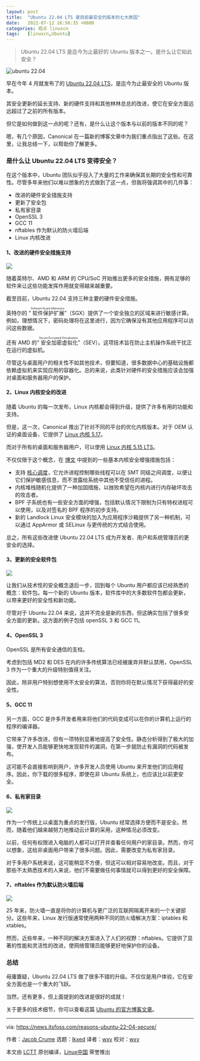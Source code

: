 ```yaml
---
layout: post
title:	"Ubuntu 22.04 LTS 是目前最安全的版本的七大原因"
date:	2022-07-12 16:56:35 +0800 
categories:	观点 linuxcn 
tags:	[linuxcn,Ubuntu]
---
```




> 
> Ubuntu 22.04 LTS 是迄今为止最好的 Ubuntu 版本之一。是什么让它如此安全？
> 
> 
> 


![ubuntu 22.04](/Asserts/Images/album/202207/12/165653xr4n3qyy3zsz1egl.jpg)


早在今年 4 月就发布了的 [Ubuntu 22.04 LTS](https://news.itsfoss.com/ubuntu-22-04-release/)，是迄今为止最安全的 Ubuntu 版本。


其安全更新的延长支持、新的硬件支持和其他林林总总的改进，使它在安全方面远远超过了之前的所有版本。


但它是如何做到这一点的呢？还有，是什么让这个版本与以前的版本不同的呢？


嗯，有几个原因，Canonical 在一篇新的博客文章中为我们重点指出了这些。在这里，让我总结一下，以帮助你了解更多。


### 是什么让 Ubuntu 22.04 LTS 变得安全？


在这个版本中，Ubuntu 团队似乎投入了大量的工作来确保其长期的安全性和可靠性。尽管多年来他们以难以想象的方式做到了这一点，但我将强调其中的几件事：


* 改进的硬件安全措施支持
* 更新了安全包
* 私有家目录
* OpenSSL 3
* GCC 11
* nftables 作为默认的防火墙后端
* Linux 内核改进


#### 1、改进的硬件安全措施支持


![](/Asserts/Images/album/202207/12/165655tfvfmhsh1flma7ff.jpg)


随着英特尔、AMD 和 ARM 的 CPU/SoC 开始推出更多的安全措施，拥有足够的软件来让这些功能发挥作用就变得越来越重要。


截至目前，Ubuntu 22.04 支持三种主要的硬件安全措施。


英特尔的 “<ruby> 软件保护扩展 <rt>  Software Guard eXtensions </rt></ruby>”（SGX）提供了一个安全独立的区域来进行敏感计算。例如，理想情况下，密码处理将在这里进行，因为它确保没有其他应用程序可以访问这些数据。


还有 AMD 的“<ruby> 安全加密虚拟化 <rt>  Secure Encrypted Virtualization </rt></ruby>”（SEV）。这项技术旨在防止主机操作系统干扰正在运行的虚拟机。


尽管这与桌面用户的相关性不如其他技术，但要知道，很多数据中心的基础设施都依赖虚拟机来实现应用的容器化。总的来说，此类针对硬件的安全措施应该会加强对桌面和服务器用户的保护。


#### 2、Linux 内核安全的改进


随着 Ubuntu 的每一次发布，Linux 内核都会得到升级，提供了许多有用的功能和支持。


但是，这一次，Canonical 推出了针对不同的平台的优化内核版本。对于 OEM 认证的桌面设备，它提供了 [Linux 内核 5.17](https://news.itsfoss.com/linux-kernel-5-17-release/)。


而对于所有的桌面和服务器用户，可以使用 [Linux 内核 5.15 LTS](https://news.itsfoss.com/linux-kernel-5-15-release/)。


不仅仅限于这个概念，在 [博文](https://ubuntu.com/blog/whats-new-in-security-for-ubuntu-22-04-lts) 中提到的一些基本内核安全增强措施包括：


* 支持 [核心调度](https://www.kernel.org/doc/html/latest/admin-guide/hw-vuln/core-scheduling.html)，它允许进程控制哪些线程可以在 SMT 同级之间调度，以便让它们保护敏感信息，而不泄露给系统中其他不受信任的进程。
* 内核堆栈随机化提供了一种加固措施，以挫败希望在内核内进行内存破坏攻击的攻击者。
* BPF 子系统也有一些安全方面的增强，包括默认情况下限制为只有特权进程可以使用，以及对签名的 BPF 程序的初步支持。
* 新的 Landlock Linux 安全模块的加入为应用程序沙箱提供了另一种机制，可以通过 AppArmor 或 SELinux 与更传统的方式结合使用。


总之，所有这些改进使 Ubuntu 22.04 LTS 成为开发者、用户和系统管理员的更安全的选择。


#### 3、更新的安全软件包


![](/Asserts/Images/album/202207/12/165657z97ft5hzppmesthd.png)


让我们从技术性的安全概念退后一步，回到每个 Ubuntu 用户都应该已经熟悉的概念：软件包。每一个新的 Ubuntu 版本，软件库中的大多数软件包都会更新，以带来更好的安全性和新功能。


尽管对于 Ubuntu 22.04 来说，这并不完全是新的东西，但这确实包括了很多安全方面的更新。这方面的例子包括 openSSL 3 和 GCC 11。


#### 4、OpenSSL 3


OpenSSL 是所有安全通信的支柱。


考虑到包括 MD2 和 DES 在内的许多传统算法已经被废弃并默认禁用，OpenSSL 3 作为一个重大的升级特别值得关注。


因此，除非用户特别想使用不太安全的算法，否则你将在默认情况下获得最好的安全性。


#### 5、GCC 11


另一方面，GCC 是许多开发者用来将他们的代码变成可以在你的计算机上运行的程序的编译器。


它带来了许多改进，但有一项特别显著地提高了安全性。静态分析得到了极大的加强，使开发人员能够更快地发现软件的漏洞，在第一步就防止有漏洞的代码被发布。


这可能不会直接影响到用户，许多开发人员使用 Ubuntu 来开发他们的应用程序。因此，你下载的很多程序，即使在非 Ubuntu 系统上，也应该比以前更安全。


#### 6、私有家目录


![](/Asserts/Images/album/202207/12/165659yl07fdqqetvltkkt.png)


作为一个传统上以桌面为重点的发行版，Ubuntu 经常选择方便而不是安全。然而，随着他们越来越努力地推动云计算的采用，这种情况必须改变。


以前，任何有权限进入电脑的人都可以打开并查看任何用户的家目录。然而，你可以想象，这给非桌面用户带来了很多问题。因此，需要改变为私有家目录。


对于多用户系统来说，这可能稍显不方便，但这可以相对容易地改变。而且，对于那些不太熟悉技术的人来说，他们不需要做任何事情就可以得到更好的安全保障。


#### 7、nftables 作为默认防火墙后端


![](/Asserts/Images/album/202207/12/165704cpmm8wruzbbz1fwf.jpg)


25 年来，防火墙一直是将你的计算机与更广泛的互联网隔离开来的一个关键部分。这些年来，Linux 发行版通常使用两种不同的防火墙解决方案：iptables 和 xtables。


然而，近些年来，一种不同的解决方案进入了人们的视野：nftables。它提供了显著的性能和灵活性的改进，使网络管理员能够更好地保护你的设备。


### 总结


毋庸置疑，Ubuntu 22.04 LTS 做了很多不错的升级。不仅仅是用户体验，它在安全方面也是一个重大的飞跃。


当然，还有更多，但上面提到的改进是很好的成就！


关于更多的技术细节，你可以查看这篇 [Ubuntu 的官方博客文章](https://ubuntu.com/blog/whats-new-in-security-for-ubuntu-22-04-lts)。




---


via: <https://news.itsfoss.com/reasons-ubuntu-22-04-secure/>


作者：[Jacob Crume](https://news.itsfoss.com/author/jacob/) 选题：[lkxed](https://github.com/lkxed) 译者：[wxy](https://github.com/wxy) 校对：[wxy](https://github.com/wxy)


本文由 [LCTT](https://github.com/LCTT/TranslateProject) 原创编译，[Linux中国](https://linux.cn/) 荣誉推出
